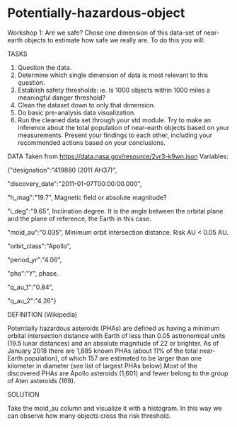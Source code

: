 # Potentially-hazardous-object

Workshop 1: 
Are we safe? Chose one dimension of this data-set of near-earth objects to estimate how safe we really are. To do this you will:

TASKS 
1) Question the data.
2) Determine which single dimension of data is most relevant to this question.
3) Establish safety thresholds:
ie. Is 1000 objects within 1000 miles a meaningful danger threshold?
4) Clean the dataset down to only that dimension.
5) Do basic pre-analysis data visualization.
6) Run the cleaned data set through your std module.
Try to make an inference about the total population of near-earth objects based on your measurements.
Present your findings to each other, including your recommended actions based on your conclusions.

DATA 
Taken from https://data.nasa.gov/resource/2vr3-k9wn.json
Variables: 

{"designation":"419880 (2011 AH37)",

"discovery_date":"2011-01-07T00:00:00.000",

"h_mag":"19.7", Magnetic field or absolute magnitude? 

"i_deg":"9.65", Inclination degree. It is the angle between the orbital plane and the plane of reference, the Earth in this case.

"moid_au":"0.035", Minimum orbit intersection distance. Risk AU < 0.05 AU. 

"orbit_class":"Apollo",

"period_yr":"4.06",

"pha":"Y", phase.

"q_au_1":"0.84",

"q_au_2":"4.26"}

DEFINITION (Wikipedia)

Potentially hazardous asteroids (PHAs) are defined as having a minimum orbital intersection distance with Earth of less than 0.05 astronomical units (19.5 lunar distances) and an absolute magnitude of 22 or brighter. As of January 2018 there are 1,885 known PHAs (about 11% of the total near-Earth population), of which 157 are estimated to be larger than one kilometer in diameter (see list of largest PHAs below).Most of the discovered PHAs are Apollo asteroids (1,601) and fewer belong to the group of Aten asteroids (169).

SOLUTION 

Take the moid_au column and visualize it with a histogram. In this way we can observe how many objects cross the risk threshold. 


